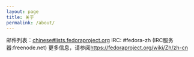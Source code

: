 ```yaml
---
layout: page
title: 关于
permalink: /about/
---
```

邮件列表：[chinese#lists.fedoraproject.org](https://lists.fedoraproject.org/archives/list/chinese@lists.fedoraproject.org/)
IRC: #fedora-zh (IRC服务器:freenode.net)
更多信息，请参阅<https://fedoraproject.org/wiki/Zh/zh-cn>
